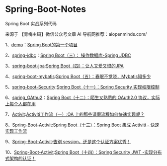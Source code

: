 # Spring-Boot-Notes
Spring Boot 实战系列代码
 
 来源于 【青梅主码】微信公众号文章
 AI 导航网推荐：aiopenminds.com/

1、[demo](/demo)：[Spring Boot的第一个项目](https://mp.weixin.qq.com/s?__biz=MzIwMTY3NjY3MA==&mid=2247483751&idx=1&sn=90bb32f21dbfd6793b899ac4cb04d52f&chksm=96eb0376a19c8a60eb9ea0b8227b3e34d55efb0feb6e1aa944d90514333f2be70635b8bc820c&token=1724332241&lang=zh_CN#rd)

2、[spring-jdbc](/spring_jdbc)：[Spring Boot（三）： 操作数据库-Spring JDBC](https://mp.weixin.qq.com/s?__biz=MzIwMTY3NjY3MA==&mid=2247483779&idx=1&sn=6ce5bbd2d8028b176ecf3b1b7fa8f3ea&chksm=96eb0392a19c8a84f1e7356a36012a2ef2f17f4d70f60c83ea42c1e72ed5a561c18d1782577e&token=1724332241&lang=zh_CN#rd)

3、[spring-boot-jpa](/spring-boot-jpa):[Spring Boot（四）：让人又爱又恨的JPA](https://mp.weixin.qq.com/s?__biz=MzIwMTY3NjY3MA==&mid=2247483799&idx=1&sn=f0a553daf412aefeb2f7877970b04aca&chksm=96eb0386a19c8a90c15b1dae13d39546a2d01875d3f3489c2e2f709a97f8f8ca87bee4ec58e0&token=1724332241&lang=zh_CN#rd)

4、[spring-boot-mybatis](/spring-boot-mybatis):[Spring Boot（五）：春眠不觉晓，Mybatis知多少](https://mp.weixin.qq.com/s?__biz=MzIwMTY3NjY3MA==&mid=2247483821&idx=1&sn=7c5ed87610b93589266106d1b07191d1&chksm=96eb03bca19c8aaa5967520fe03381481020450834e7b4e518dd729dc38b71c4cb50154d7e8d&token=1724332241&lang=zh_CN#rd)

5、[spring-boot-Security](/springSecurity):[Spring Boot（十一）：Spring Security 实现权限控制](https://mp.weixin.qq.com/s?__biz=MzIwMTY3NjY3MA==&mid=2247485765&idx=1&sn=53a386cd11a713a71282efc5c0aba4f9&chksm=96eb0b54a19c82426f19af90206c3c8828a17a3911f0de8af1c96990cd2920588905b3cc8b46&token=2005006674&lang=zh_CN#rd)

6、[spring_OAthu2](/spring_OAthu2)：[Spring Boot（十二）：陌生又熟悉的 OAuth2.0 协议，实际上每个人都在用](https://mp.weixin.qq.com/s?__biz=MzIwMTY3NjY3MA==&mid=2247485836&idx=1&sn=26aed3b90036910c81d9afebec53412d&chksm=96eb0b9da19c828bf5dc7162c5d2abd3a823cf5f33ed104b07ac9e33bf53e57cd1b8eb265c41&token=1724332241&lang=zh_CN#rd)

7、[Activit](/activiti/activiti_demo/):[Activiti工作流（一）:OA 上的那些请假流程如何快速实现呢？](https://mp.weixin.qq.com/s?__biz=MzIwMTY3NjY3MA==&mid=2247485895&idx=1&sn=9657ea5abb80d21242dd8a13d7bcaef0&chksm=96eb0bd6a19c82c02a559a8a019aa44e4e66e20b476d5f4ed216f119c17b443126efd887ed46&token=1724332241&lang=zh_CN#rd)

8、[Spring-Boot-Activit](/activiti/activiti/):[Spring Boot（十三）：Spring Boot 集成 Activiti - 快速实现工作流
](https://mp.weixin.qq.com/s?__biz=MzIwMTY3NjY3MA==&mid=2247486433&idx=1&sn=09b3fe0358d59718b101b7503d3c7dcf&chksm=96eb09f0a19c80e69d52976922aa0537d77512f855e3d925477b1abd6c706fa4aea68a53c89e&token=1724332241&lang=zh_CN#rd)

9、[Spring-Boot-Activit](/jwt_demo):[告别 session，还是这个认证方案优秀！
](https://juejin.cn/post/7128212823892557861)

10、[Spring-Boot-Activit](/springSecurityJwt):[Spring Boot（十四）：Spring Security JWT -实现分布式架构的认证！
](https://mp.weixin.qq.com/s?__biz=MzIwMTY3NjY3MA==&mid=2247486759&idx=1&sn=e464a886ad348bc56ee6cbc17551c02c&chksm=96eb0f36a19c86208cbcbd55b439eb26ea6501aff02bf6cdfbafbdbe8e8fa8540cdf4cc50637&token=1371809950&lang=zh_CN#rd)

